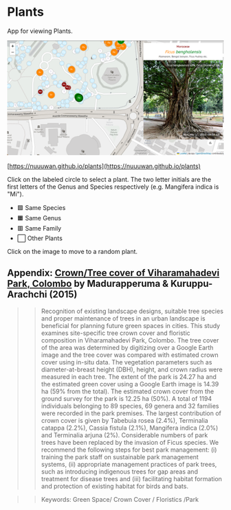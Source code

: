 # Plants

App for viewing Plants. 

![App](app.screenshot.png)

[https://nuuuwan.github.io/plants](https://nuuuwan.github.io/plants)

Click on the labeled circle to select a plant. The two letter initials are the first letters of the Genus and Species respectively (e.g. Mangifera indica is "Mi").  

* 🟩 Same Species
* 🟧 Same Genus
* 🟥 Same Family
* ⬜ Other Plants

Click on the image to move to a random plant.

## Appendix: [Crown/Tree cover of Viharamahadevi Park, Colombo](https://www.researchgate.net/publication/282250239_CrownTree_cover_of_Viharamahadevi_Park_Colombo) by Madurapperuma & Kuruppu-Arachchi (2015)

>> Recognition of existing landscape designs, suitable tree species and proper maintenance of trees in an urban landscape is beneficial for planning future green spaces in cities. This study examines site-specific tree crown cover and floristic composition in Viharamahadevi Park, Colombo. The tree cover of the area was determined by digitizing over a Google Earth image and the tree cover was compared with estimated crown cover using in-situ data. The vegetation parameters such as diameter-at-breast height (DBH), height, and crown radius were measured in each tree. The extent of the park is 24.27 ha and the estimated green cover using a Google Earth image is 14.39 ha (59% from the total). The estimated crown cover from the ground survey for the park is 12.25 ha (50%). A total of 1194 individuals belonging to 89 species, 69 genera and 32 families were recorded in the park premises. The largest contribution of crown cover is given by Tabebuia rosea (2.4%), Terminalia catappa (2.2%), Cassia fistula (2.1%), Mangifera indica (2.0%) and Terminalia arjuna (2%). Considerable numbers of park trees have been replaced by the invasion of Ficus species. We recommend the following steps for best park management: (i) training the park staff on sustainable park management systems, (ii) appropriate management practices of park trees, such as introducing indigenous trees for gap areas and treatment for disease trees and (iii) facilitating habitat formation and protection of existing habitat for birds and bats. 

>> Keywords: Green Space/ Crown Cover / Floristics /Park